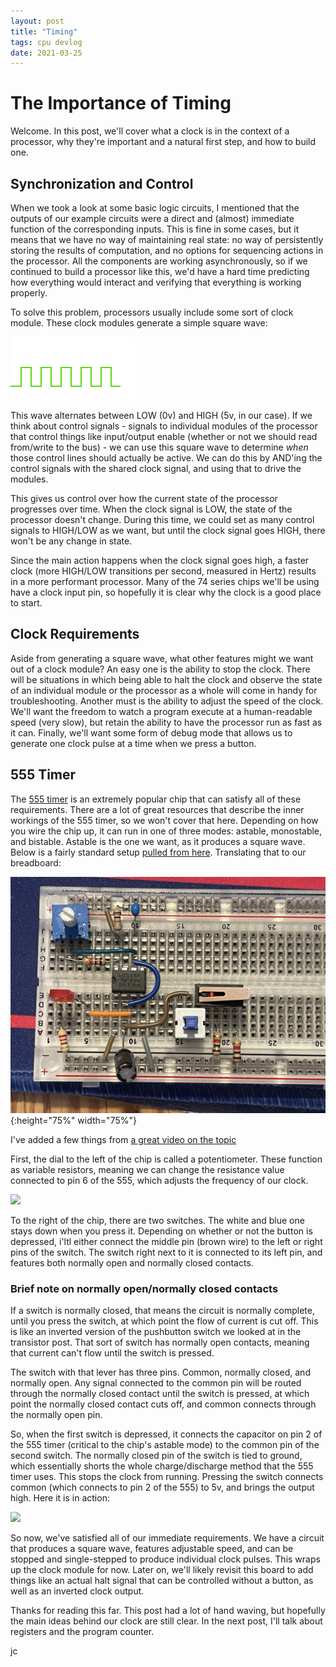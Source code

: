 ```yaml
---
layout: post
title: "Timing"
tags: cpu devlog
date: 2021-03-25
---
```



# The Importance of Timing

Welcome. In this post, we'll cover what a clock is in the context of a processor, why they're important and a natural first step, and how to build one. 


## Synchronization and Control

When we took a look at some basic logic circuits, I mentioned that the outputs of our example circuits were a direct and (almost) immediate function of the corresponding inputs. This is fine in some cases, but it means that we have no way of maintaining real state: no way of persistently storing the results of computation, and no options for sequencing actions in the processor. All the components are working asynchronously, so if we continued to build a processor like this, we'd have a hard time predicting how everything would interact and verifying that everything is working properly.

To solve this problem, processors usually include some sort of clock module. These clock modules generate a simple square wave:

![square wave](/assets/log3/SQWav.png)

This wave alternates between LOW (0v) and HIGH (5v, in our case). If we think about control signals - signals to individual modules of the processor that control things like input/output enable (whether or not we should read from/write to the bus) - we can use this square wave to determine *when* those control lines should actually be active. We can do this by AND'ing the control signals with the shared clock signal, and using that to drive the modules. 

This gives us control over how the current state of the processor progresses over time. When the clock signal is LOW, the state of the processor doesn't change. During this time, we could set as many control signals to HIGH/LOW as we want, but until the clock signal goes HIGH, there won't be any change in state. 

Since the main action happens when the clock signal goes high, a faster clock (more HIGH/LOW transitions per second, measured in Hertz) results in a more performant processor. Many of the 74 series chips we'll be using have a clock input pin, so hopefully it is clear why the clock is a good place to start.

## Clock Requirements

Aside from generating a square wave, what other features might we want out of a clock module? An easy one is the ability to stop the clock. There will be situations in which being able to halt the clock and observe the state of an individual module or the processor as a whole will come in handy for troubleshooting. Another must is the ability to adjust the speed of the clock. We'll want the freedom to watch a program execute at a human-readable speed (very slow), but retain the ability to have the processor run as fast as it can. Finally, we'll want some form of debug mode that allows us to generate one clock pulse at a time when we press a button.

## 555 Timer

The [555 timer](https://www.ti.com/lit/ds/slfs022i/slfs022i.pdf?ts=1616675730638&ref_url=https%253A%252F%252Fwww.google.com%252F) is an extremely popular chip that can satisfy all of these requirements. There are a lot of great resources that describe the inner workings of the 555 timer, so we won't cover that here. Depending on how you wire the chip up, it can run in one of three modes: astable, monostable, and bistable. Astable is the one we want, as it produces a square wave. Below is a fairly standard setup [pulled from here](https://www.jameco.com/Jameco/workshop/TechTip/555-timer-tutorial.html). Translating that to our breadboard:

![clock](/assets/log3/clock.jpg){:height="75%" width="75%"}

I've added a few things from [a great video on the topic](https://www.youtube.com/watch?v=WcnHZGyzRJI&t=225s)

First, the dial to the left of the chip is called a potentiometer. These function as variable resistors, meaning we can change the resistance value connected to pin 6 of the 555, which adjusts the frequency of our clock. 

![](https://vimeo.com/531263685)

To the right of the chip, there are two switches. The white and blue one stays down when you press it. Depending on whether or not the button is depressed, i'ltl either connect the middle pin (brown wire) to the left or right pins of the switch. The switch right next to it is connected to its left pin, and features both normally open and normally closed contacts. 

### Brief note on normally open/normally closed contacts

If a switch is normally closed, that means the circuit is normally complete, until you press the switch, at which point the flow of current is cut off. This is like an inverted version of the pushbutton switch we looked at in the transistor post. That sort of switch has normally open contacts, meaning that current can't flow until the switch is pressed. 

The switch with that lever has three pins. Common, normally closed, and normally open. Any signal connected to the common pin will be routed through the normally closed contact until the switch is pressed, at which point the normally closed contact cuts off, and common connects through the normally open pin. 

So, when the first switch is depressed, it connects the capacitor on pin 2 of the 555 timer (critical to the chip's astable mode) to the common pin of the second switch. The normally closed pin of the switch is tied to ground, which essentially shorts the whole charge/discharge method that the 555 timer uses. This stops the clock from running. Pressing the switch connects common (which connects to pin 2 of the 555) to 5v, and brings the output high. Here it is in action:

![](https://vimeo.com/531265129)

So now, we've satisfied all of our immediate requirements. We have a circuit that produces a square wave, features adjustable speed, and can be stopped and single-stepped to produce individual clock pulses. This wraps up the clock module for now. Later on, we'll likely revisit this board to add things like an actual halt signal that can be controlled without a button, as well as an inverted clock output.

Thanks for reading this far. This post had a lot of hand waving, but hopefully the main ideas behind our clock are still clear. In the next post, I'll talk about registers and the program counter.

jc









